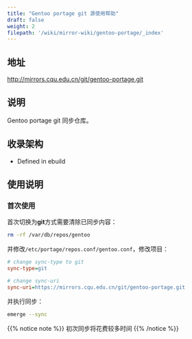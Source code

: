 ```yaml
---
title: "Gentoo portage git 源使用帮助"
draft: false
weight: 2
filepath: '/wiki/mirror-wiki/gentoo-portage/_index'
---
```

## 地址

http://mirrors.cqu.edu.cn/git/gentoo-portage.git

## 说明

Gentoo portage git 同步仓库。

## 收录架构

- Defined in ebuild

## 使用说明
### 首次使用

首次切换为**git**方式需要清除已同步内容：

```bash
rm -rf /var/db/repos/gentoo
```

并修改`/etc/portage/repos.conf/gentoo.conf`，修改项目：

```ini
# change sync-type to git
sync-type=git
```

```ini
# change sync-uri
sync-uri=https://mirrors.cqu.edu.cn/git/gentoo-portage.git
```

并执行同步：

```bash
emerge --sync
```


{{% notice note %}}
初次同步将花费较多时间
{{% /notice %}}


